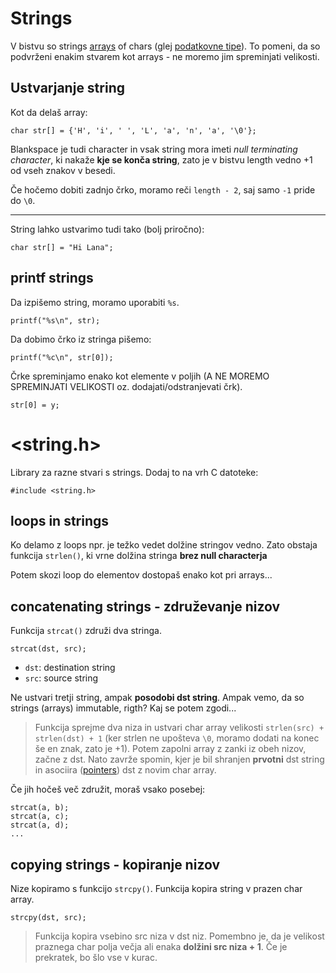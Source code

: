 # Strings
V bistvu so strings [arrays](docs/arrays.md) of chars (glej [podatkovne tipe](docs/variables.md)).
To pomeni, da so podvrženi enakim stvarem kot arrays - ne moremo jim spreminjati velikosti.

## Ustvarjanje string

Kot da delaš array:

    char str[] = {'H', 'i', ' ', 'L', 'a', 'n', 'a', '\0'};

Blankspace je tudi character in vsak string mora imeti _null terminating
character_, ki nakaže **kje se konča string**, zato je v bistvu length vedno +1
od vseh znakov v besedi.

Če hočemo dobiti zadnjo črko, moramo reči `length - 2`, saj samo `-1` pride do
`\0`.

---

String lahko ustvarimo tudi tako (bolj priročno):

    char str[] = "Hi Lana";

## printf strings

Da izpišemo string, moramo uporabiti `%s`.

    printf("%s\n", str);

Da dobimo črko iz stringa pišemo:

    printf("%c\n", str[0]);

Črke spreminjamo enako kot elemente v poljih (A NE MOREMO SPREMINJATI VELIKOSTI
oz. dodajati/odstranjevati črk).

    str[0] = y;

# <string.h>

Library za razne stvari s strings. Dodaj to na vrh C datoteke:

    #include <string.h>

## loops in strings

Ko delamo z loops npr. je težko vedet dolžine stringov vedno. Zato obstaja
funkcija `strlen()`, ki vrne dolžina stringa **brez null characterja**

Potem skozi loop do elementov dostopaš enako kot pri arrays...

## concatenating strings - združevanje nizov

Funkcija `strcat()` združi dva stringa.

    strcat(dst, src);

- `dst`: destination string
- `src`: source string

Ne ustvari tretji string, ampak **posodobi dst string**. Ampak vemo, da so
strings (arrays) immutable, rigth? Kaj se potem zgodi...

>Funkcija sprejme dva niza in ustvari char array velikosti `strlen(src) + strlen(dst) + 1` (ker strlen ne upošteva `\0`, moramo dodati na konec še en znak, zato je +1). Potem zapolni array z zanki iz obeh nizov, začne z dst. Nato zavrže spomin, kjer je bil shranjen **prvotni** dst string in asociira ([pointers](docs/pointers.md)) dst z novim char array.

Če jih hočeš več združit, moraš vsako posebej:

    strcat(a, b);
    strcat(a, c);
    strcat(a, d);
    ...

## copying strings - kopiranje nizov

Nize kopiramo s funkcijo `strcpy()`. Funkcija kopira string v prazen char array.

    strcpy(dst, src);

>Funkcija kopira vsebino src niza v dst niz. Pomembno je, da je velikost
>praznega char polja večja ali enaka **dolžini src niza + 1**. Če je prekratek,
>bo šlo vse v kurac.
